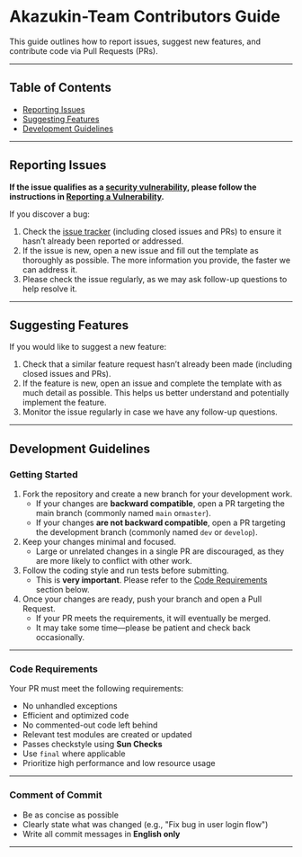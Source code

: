 # Akazukin-Team Contributors Guide

This guide outlines how to report issues, suggest new features, and contribute code via Pull Requests (PRs).


---

## Table of Contents

- [Reporting Issues](#reporting-issues)
- [Suggesting Features](#suggesting-features)
- [Development Guidelines](#development-guidelines)

---

## Reporting Issues

**If the issue qualifies as a [security vulnerability](./SECURITY.md#definition-of-a-security-vulnerability),
please follow the instructions in [Reporting a Vulnerability](./SECURITY.md#reporting-a-vulnerability).**

If you discover a bug:

1. Check the [issue tracker](https://github.com/Akazukin-Team/SnowFlake-Library/issues)
   (including closed issues and PRs) to ensure it hasn’t already been reported or addressed.
2. If the issue is new, open a new issue and fill out the template as thoroughly as possible. The more information you
   provide, the faster we can address it.
3. Please check the issue regularly, as we may ask follow-up questions to help resolve it.

---

## Suggesting Features

If you would like to suggest a new feature:

1. Check that a similar feature request hasn’t already been made (including closed issues and PRs).
2. If the feature is new, open an issue and complete the template with as much detail as possible. This helps us better
   understand and potentially implement the feature.
3. Monitor the issue regularly in case we have any follow-up questions.

---

## Development Guidelines

### Getting Started

1. Fork the repository and create a new branch for your development work.
    - If your changes are **backward compatible**,
      open a PR targeting the main branch (commonly named `main` or`master`).
    - If your changes **are not backward compatible**,
      open a PR targeting the development branch (commonly named `dev` or `develop`).
2. Keep your changes minimal and focused.
    - Large or unrelated changes in a single PR are discouraged, as they are more likely to conflict with other work.
3. Follow the coding style and run tests before submitting.
    - This is **very important**. Please refer to the [Code Requirements](#code-requirements) section below.
4. Once your changes are ready, push your branch and open a Pull Request.
    - If your PR meets the requirements, it will eventually be merged.
    - It may take some time—please be patient and check back occasionally.

---

### Code Requirements

Your PR must meet the following requirements:

- No unhandled exceptions
- Efficient and optimized code
- No commented-out code left behind
- Relevant test modules are created or updated
- Passes checkstyle using **Sun Checks**
- Use `final` where applicable
- Prioritize high performance and low resource usage

---

### Comment of Commit

- Be as concise as possible
- Clearly state what was changed (e.g., "Fix bug in user login flow")
- Write all commit messages in **English only**

---
